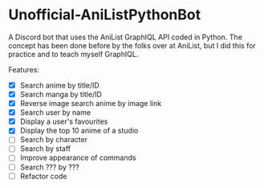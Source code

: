 # Unofficial-AniListPythonBot
A Discord bot that uses the AniList GraphIQL API coded in Python.  The concept has been done before by the folks over at AniList, but I did this for practice and to teach myself GraphIQL.

Features:
- [x] Search anime by title/ID
- [x] Search manga by title/ID
- [x] Reverse image search anime by image link
- [x] Search user by name
- [x] Display a user's favourites
- [x] Display the top 10 anime of a studio
- [ ] Search by character
- [ ] Search by staff
- [ ] Improve appearance of commands
- [ ] Search ??? by ???
- [ ] Refactor code
